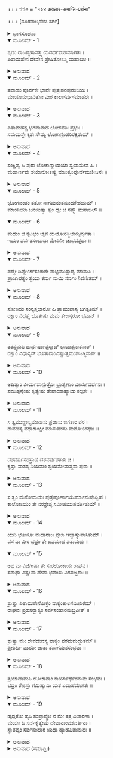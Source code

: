 +++
title = "१०४ अवतार-समाप्ति-प्रर्थना"

+++
[ನೂರನಾಲ್ಕನೆಯ ಸರ್ಗ]



<details><summary>ಭಾಗಸೂಚನಾ</summary>

ಕಾಲ ಪುರುಷನು ಬ್ರಹ್ಮದೇವರ ಸಂದೇಶ ಶ್ರೀರಾಮನಿಗೆ ತಿಳಿಸುವುದು, ಶ್ರೀರಾಮನು ಅದನ್ನು ಅಂಗೀಕರಿಸಿದುದು
</details>

<details open><summary>ಮೂಲಮ್ - 1</summary>

ಶೃಣು ರಾಜನ್ಮಹಾಸತ್ತ್ವ ಯದರ್ಥಮಹಮಾಗತಃ ।  
ಪಿತಾಮಹೇನ ದೇವೇನ ಪ್ರೇಷಿತೋಽಸ್ಮಿ ಮಹಾಬಲ ॥
</details>

<details><summary>ಅನುವಾದ</summary>

ಮಹಾಬಲೀ ಮಹಾನ್ ಸತ್ತ್ವಶಾಲೀ ಮಹಾರಾಜಾ! ಪಿತಾಮಹ ಭಗವಾನ್ ಬ್ರಹ್ಮದೇವರು ಯಾವ ಉದ್ದೇಶದಿಂದ ನನ್ನನ್ನು ಇಲ್ಲಿ ಕಳಿಸಿರುವರೋ, ಯಾತಕ್ಕಾಗಿ ನಾನು ಬಂದಿರುವೆನೋ, ಅದೆಲ್ಲವನ್ನು ತಿಳಿಸುವೆನು; ಕೇಳು.॥1॥
</details>

<details open><summary>ಮೂಲಮ್ - 2</summary>

ತವಾಹಂ ಪೂರ್ವಕೇ ಭಾವೇ ಪುತ್ರಃಪರಪುರಂಜಯ ।  
ಮಾಯಾಸಂಭಾವಿತೋ ವೀರ ಕಾಲಃಸರ್ವಸಮಾಹರಃ ॥
</details>

<details><summary>ಅನುವಾದ</summary>

ಶತ್ರುನಗರಗಳನ್ನು ಜಯಿಸುವ ವೀರನೇ! ಹಿಂದೆ ಹಿರಣ್ಯಗರ್ಭದ ಉತ್ಪತ್ತಿಯ ಸಮಯ ನಾನು ಮಾಯೆಯ ಮೂಲಕ ನಿನ್ನಿಂದಲೇ ಉತ್ಪನ್ನನಾಗಿದ್ದೆ. ಅದಕ್ಕಾಗಿ ನಿಮ್ಮ ಪುತ್ರನೇ ಆಗಿದ್ದೇನೆ. ನನ್ನನ್ನು ಸರ್ವಸಂಹಾರಕಾರೀ ಕಾಲನೆಂದು ಹೇಳುತ್ತಾರೆ.॥2॥
</details>

<details open><summary>ಮೂಲಮ್ - 3</summary>

ಪಿತಾಮಹಶ್ಚ ಭಗವಾನಾಹ ಲೋಕಪತಿಃ ಪ್ರಭುಃ ।  
ಸಮಯಸ್ತೇ ಕೃತಃ ಸೌಮ್ಯ ಲೋಕಾನ್ಸಂಪರಿರಕ್ಷಿತುಮ್ ॥
</details>

<details><summary>ಅನುವಾದ</summary>

ಲೋಕನಾಥ ಪ್ರಭು ಭಗವಾನ್ ಪಿತಾಮಹನು ಬ್ರಹ್ಮದೇವರು ಹೇಳಿದರು - ‘ಸೌಮ್ಯ! ಲೋಕಗಳನ್ನು ರಕ್ಷಿಸಲು ನೀನು ಮಾಡಿದ ಪ್ರತಿಜ್ಞೆಯು ಪೂರ್ಣಗೊಂಡಿದೆ’.॥3॥
</details>

<details open><summary>ಮೂಲಮ್ - 4</summary>

ಸಂಕ್ಷಿಪ್ಯ ಹಿ ಪುರಾ ಲೋಕಾನ್ಮಾಯಯಾ ಸ್ವಯಮೇವ ಹಿ ।  
ಮಹಾರ್ಣವೇ ಶಯಾನೋಽಪ್ಸು ಮಾಂತ್ವಂಪೂರ್ವಮಜೀಜನಃ ॥
</details>

<details><summary>ಅನುವಾದ</summary>

ಹಿಂದೆ ಸಮಸ್ತ ಲೋಕಗಳನ್ನು ಮಾಯೆಯ ಮೂಲಕ ತನ್ನಲ್ಲೇ ಲೀನಗೊಳಿಸಿಕೊಂಡು ನೀನು ಸಮುದ್ರಜಲದಲ್ಲಿ ಶಯನ ಮಾಡಿದ್ದೆ. ಮತ್ತೆ ಈ ಸೃಷ್ಟಿಯ ಪ್ರಾರಂಭದಲ್ಲಿ ಮೊಟ್ಟ ಮೊದಲಿಗೆ ನನ್ನನ್ನು ಸೃಷ್ಟಿಸಿದೆ.॥4॥
</details>

<details open><summary>ಮೂಲಮ್ - 5</summary>

ಭೋಗವಂತಂ ತತೋ ನಾಗಮನಂತಮುದಕೇಶಯಮ್ ।  
ಮಾಯಯಾ ಜನಯಿತ್ವಾ ತ್ವಂ ದ್ವೇ ಚ ಸತ್ತ್ವೌ ಮಹಾಬಲೌ ॥
</details>

<details open><summary>ಮೂಲಮ್ - 6</summary>

ಮಧುಂ ಚ ಕೈಟಭಂ ಚೈವ ಯಯೋರಸ್ಥಿಚಯೈರ್ವೃತಾ ।  
ಇಯಂ ಪರ್ವತಸಂಬಾಧಾ ಮೇದಿನೀ ಚಾಭವತ್ತದಾ ॥
</details>

<details><summary>ಅನುವಾದ</summary>

ಅನಂತರ ವಿಶಾಲ ಹೆಡೆ ಮತ್ತು ಶರೀರದಿಂದ ಕೂಡಿ ಜಲದಲ್ಲಿ ಶಯನ ಮಾಡುವ ಅನಂತ ಸಂಜ್ಞಕ ನಾಗನನ್ನು ಮಾಯೆಯಿಂದ ಪ್ರಕಟಗೊಳಿಸಿ ನೀನು ಎರಡು ಮಹಾಬಲಿ ಜೀವಿಗಳಿಗೆ ಜನ್ಮನೀಡಿದೆ. ಅವರ ಹೆಸರು ಮಧು ಮತ್ತು ಕೈಟಭ ಎಂದಿತ್ತು; ಇವರ ಅಸ್ತಿ ಸಮೂಹಗಳಿಂದ ತುಂಬಿದ ಈ ಪರ್ವತಸಹಿತ ಪೃಥಿವಿಯು ತತ್ಕಾಲ ಪ್ರಕಟಗೊಂಡಿತು. ಅದು ಮೇದಿನೀ ಎಂದೆನಿಸಿತು.॥5-6॥
</details>

<details open><summary>ಮೂಲಮ್ - 7</summary>

ಪದ್ಮೇ ದಿವ್ಯೇಽರ್ಕಸಂಕಾಶೇ ನಾಭ್ಯಮುತ್ಪಾದ್ಯ ಮಾಮಪಿ ।  
ಪ್ರಾಜಾಪತ್ಯಂ ತ್ವಯಾ ಕರ್ಮ ಮಯಿ ಸರ್ವಂ ನಿವೇಶಿತಮ್ ॥
</details>

<details><summary>ಅನುವಾದ</summary>

ನಿನ್ನ ನಾಭಿಯಿಂದ ಸೂರ್ಯನಂತಹ ತೇಜಸ್ವೀ ದಿವ್ಯ ಕಮಲ ಪ್ರಕಟವಾಯಿತು. ಅದರಲ್ಲಿ ನೀನು ನನ್ನನ್ನು ಉತ್ಪನ್ನ ಮಾಡಿದೆ ಮತ್ತು ಪ್ರಜೆಯನ್ನು ಸೃಷ್ಟಿಸುವ ಕಾರ್ಯವನ್ನು ನನಗೆ ಒಪ್ಪಿಸಿದೆ.॥7॥
</details>

<details open><summary>ಮೂಲಮ್ - 8</summary>

ಸೋಽಹಂ ಸಂನ್ಯಸ್ತಭಾರೋ ಹಿ ತ್ವಾಮುಪಾಸ್ಯ ಜಗತ್ಪತಿಮ್ ।  
ರಕ್ಷಾಂ ವಿಧತ್ಸ್ವ ಭೂತೇಷು ಮಮ ತೇಜಸ್ಕರೋ ಭವಾನ್ ॥
</details>

<details><summary>ಅನುವಾದ</summary>

ನನ್ನ ಮೇಲೆ ಈ ಭಾರ ಇರಿಸಿದಾಗ ನಾನು ಜಗದೀಶ್ವರನಾದ ನಿನ್ನನ್ನು ಉಪಾಸನೆ ಮಾಡಿದೆ. ಪ್ರಭೋ! ನೀನೇ ಸಮಸ್ತ ಪ್ರಾಣಿಗಳಲ್ಲಿ ಇದ್ದು ಅವನ್ನು ರಕ್ಷಿಸು; ಏಕೆಂದರೆ ನೀನೇ ನನಗೆ ಜ್ಞಾನ-ಕ್ರಿಯಾಶಕ್ತಿ ಕೊಟ್ಟಿರುವವನು.॥8॥
</details>

<details open><summary>ಮೂಲಮ್ - 9</summary>

ತತಸ್ತ್ವಮಪಿ ದುರ್ಧರ್ಷಾತ್ತಸ್ಮಾದ್ ಭಾವಾತ್ಸನಾತನಾತ್ ।  
ರಕ್ಷಾಂ ವಿಧಾಸ್ಯನ್ ಭೂತಾನಾಂವಿಷ್ಣುತ್ವಮುಪಜಗ್ಮಿವಾನ್ ॥
</details>

<details><summary>ಅನುವಾದ</summary>

ಆಗ ನನ್ನ ವಿನಂತಿಯನ್ನು ಸ್ವೀಕರಿಸಿ ಪ್ರಾಣಿಗಳ ರಕ್ಷಣೆಗಾಗಿ ಅಪ್ರಮೇಯ ಸನಾತನ ಪುರುಷರೂಪದಿಂದ ಜದತ್ಪಾಲಕ ವಿಷ್ಣುರೂಪದಿಂದ ನೀನು ಪ್ರಕಟಗೊಂಡೆ.॥9॥
</details>

<details open><summary>ಮೂಲಮ್ - 10</summary>

ಅದಿತ್ಯಾಂ ವೀರ್ಯವಾನ್ಪುತ್ರೋ ಭ್ರಾತೃಣಾಂ ವೀರ್ಯವರ್ಧನಃ ।  
ಸಮುತ್ಪನ್ನೇಷು ಕೃತ್ಯೇಷು ತೇಷಾಂಸಾಹ್ಯಾಯ ಕಲ್ಪಸೇ ॥
</details>

<details><summary>ಅನುವಾದ</summary>

ಮತ್ತೆ ನೀನೇ ಅದಿತಿಯ ಗರ್ಭದಿಂದ ಪರಮ ಪರಾಕ್ರಮಿ ವಾಮನರೂಪದಿಂದ ಅವತರಿಸಿದೆ. ಆಗಿನಿಂದ ನೀನು ತನ್ನ ಸಹೋದರನಾದ ಇಂದ್ರಾದಿ ದೇವತೆಗಳ ಶಕ್ತಿಯನ್ನು ಹೆಚ್ಚಿಸುತ್ತಾ, ಆವಶ್ಯಕತೆ ಬಿದ್ದಾಗ ಅವರ ರಕ್ಷಣೆಗಾಗಿ ತೊಡಗಿರುವೆ.॥10॥
</details>

<details open><summary>ಮೂಲಮ್ - 11</summary>

ಸ ತ್ವಮುಜ್ಜಾಸ್ಯಮಾನಾಸು ಪ್ರಜಾಸು ಜಗತಾಂ ವರ ।  
ರಾವಣಸ್ಯ ವಧಾಕಾಂಕ್ಷೀ ಮಾನುಷೇಷು ಮನೋಽದಧಾಃ ॥
</details>

<details><summary>ಅನುವಾದ</summary>

ಜಗದೀಶ್ವರ! ರಾವಣನಿಂದ ಪ್ರಜೆಯ ವಿನಾಶವಾಗ ತೊಡಗಿದಾಗ, ನೀನು ಆ ನಿಶಾಚರನನ್ನು ವಧಿಸುವ ಇಚ್ಛೆಯಿಂದ ಮನುಷ್ಯ ಶರೀರದಲ್ಲಿ ಅವತರಿಸಲು ನಿಶ್ಚಯ ಮಾಡಿದೆ.॥11॥
</details>

<details open><summary>ಮೂಲಮ್ - 12</summary>

ದಶವರ್ಷಸಹಸ್ರಾಣಿ  ದಶವರ್ಷಶತಾನಿ  ಚ ।  
ಕೃತ್ವಾ ವಾಸಸ್ಯ ನಿಯಮಂ ಸ್ವಯಮೇವಾತ್ಮನಾ ಪುರಾ ॥
</details>

<details><summary>ಅನುವಾದ</summary>

ಸ್ವತಃ ನೀನೇ ಹನ್ನೊಂದು ಸಾವಿರ ವರ್ಷಗಳವರೆಗೆ ಮರ್ತ್ಯಲೋಕದಲ್ಲಿ ವಾಸಿಸುವ ಅವಧಿ ನಿಶ್ಚಯಿಸಿದ್ದೆ.॥12॥
</details>

<details open><summary>ಮೂಲಮ್ - 13</summary>

ಸ ತ್ವಂ ಮನೋಮಯಃ ಪುತ್ರಃಪೂರ್ಣಾಯುರ್ಮಾನುಷೇಷ್ವಿಹ ।  
ಕಾಲೋಽಯಂ ತೇ ನರಶ್ರೇಷ್ಠ ಸಮೀಪಮುಪವರ್ತಿತುಮ್ ॥
</details>

<details><summary>ಅನುವಾದ</summary>

ನರಶ್ರೇಷ್ಠನೇ! ನೀನು ಮನುಷ್ಯಲೋಕದಲ್ಲಿ ತನ್ನ ಸಂಕಲ್ಪದಿಂದಲೇ ಯಾರದೋ ಪುತ್ರರೂಪದಿಂದ ಪ್ರಕಟನಾಗಿರುವೆ. ಈ ಅವತಾರದಲ್ಲಿ ನೀನು ನಿಶ್ಚಯಿಸಿದ ಅವಧಿ ಪೂರ್ಣವಾಗಿದೆ. ಆದ್ದರಿಂದ ಈಗ ನಿನಗೆ ನಮ್ಮ ಲೋಕಗಳಿಗೆ ಬರುವ ಸಮಯ ಬಂದಿದೆ.॥13॥
</details>

<details open><summary>ಮೂಲಮ್ - 14</summary>

ಯದಿ ಭೂಯೋ ಮಹಾರಾಜ ಪ್ರಜಾ ಇಚ್ಛಾಸ್ಯುಪಾಸಿತುಮ್ ।  
ವಸ ವಾ ವೀರ ಭದ್ರಂ ತೇ ಏವಮಾಹ ಪಿತಾಮಹಃ ॥
</details>

<details open><summary>ಮೂಲಮ್ - 15</summary>

ಅಥ ವಾ ವಿಜಿಗೀಷಾ ತೇ ಸುರಲೋಕಾಯ ರಾಘವ ।  
ಸನಾಥಾ ವಿಷ್ಣುನಾ ದೇವಾ ಭವಂತು ವಿಗತಜ್ವರಾಃ ॥
</details>

<details><summary>ಅನುವಾದ</summary>

ವೀರ ಮಹಾರಾಜಾ! ಇನ್ನೂ ಹೆಚ್ಚು ಕಾಲದವರೆಗೆ ಇಲ್ಲೇ ಇದ್ದು ಪ್ರಜೆಗಳನ್ನು ಪಾಲಿಸುವ ಇಚ್ಛೆ ಇದ್ದರೆ ನೀನು ಇರಬಲ್ಲೆ. ನಿನಗೆ ಮಂಗಳವಾಗಲಿ. ರಘುನಂದನ! ಅಥವಾ ಪರಮಧಾಮಕ್ಕೆ ಆಗಮಿಸುವ ವಿಚಾರವಿದ್ದರೆ ಅವಶ್ಯವಾಗಿ ಬಂದು ಬಿಡು. ನೀನು ವಿಷ್ಣುವಾಗಿ ಸ್ವಧಾಮದಲ್ಲಿ ಪ್ರತಿಷ್ಠಿತನಾದ ಮೇಲೆ ಸಮಸ್ತ ದೇವತೆಗಳು ಸನಾಥರಾಗಿ, ನಿಶ್ಚಿಂತರಾಗುವರು; ಮುಂತಾಗಿ ಪಿತಾಮಹರು ಹೇಳಿರುವರು.॥14-15॥
</details>

<details open><summary>ಮೂಲಮ್ - 16</summary>

ಶ್ರುತ್ವಾ ಪಿತಾಮಹೇನೋಕ್ತಂ ವಾಕ್ಯಂಕಾಲಸಮೀರಿತಮ್ ।  
ರಾಘವಃ ಪ್ರಹಸನ್ವಾಕ್ಯಂ ಸರ್ವಸಂಹಾರಮಬ್ರವೀತ್ ॥
</details>

<details><summary>ಅನುವಾದ</summary>

ಕಾಲನು ಹೇಳಿದ ಪಿತಾಮಹ ಬ್ರಹ್ಮನ ಸಂದೇಶವನ್ನು ಕೇಳಿ ಶ್ರೀರಘುನಾಥನು ನಗುತ್ತಾ ಆ ಸರ್ವಸಂಹಾರಕಾರೀ ಕಾಲನಲ್ಲಿ ಹೇಳಿದನು.॥16॥
</details>

<details open><summary>ಮೂಲಮ್ - 17</summary>

ಶ್ರುತ್ವಾ ಮೇ ದೇವದೇವಸ್ಯ ವಾಕ್ಯಂ ಪರಮಮದ್ಭುತಮ್ ।  
ಪ್ರೀತಿರ್ಹಿ ಮಹತೀ ಜಾತಾ ತವಾಗಮನಸಂಭವಾ ॥
</details>

<details><summary>ಅನುವಾದ</summary>

ಕಾಲನೇ! ದೇವಾಧಿದೇವ ಬ್ರಹ್ಮದೇವರ ಈ ಪರಮಾದ್ಭುತ ಮಾತನ್ನು ಕೇಳಲು ಸಿಕ್ಕಿತು; ಅದಕ್ಕಾಗಿ ನೀನು ಬಂದಿರುವುದ ರಿಂದ ನನಗೆ ಬಹಳ ಪ್ರಸನ್ನತೆ ಉಂಟಾಗಿದೆ.॥17॥
</details>

<details open><summary>ಮೂಲಮ್ - 18</summary>

ತ್ರಯಾಣಾಮಪಿ ಲೋಕಾನಾಂ ಕಾರ್ಯಾರ್ಥಂಮಮ ಸಂಭವಃ ।  
ಭದ್ರಂ ತೇಽಸ್ತು ಗಮಿಷ್ಯಾಮಿ ಯತ ಏವಾಹಮಾಗತಃ ॥
</details>

<details><summary>ಅನುವಾದ</summary>

ಮೂರು ಲೋಕಗಳ ಪ್ರಯೋಜನದ ಸಿದ್ಧಿಗಾಗಿಯೇ ನನ್ನ ಈ ಅವತಾರವಾಗಿತ್ತು, ಆ ಉದ್ದೇಶ ಈಗ ಪೂರ್ಣವಾಯಿತು; ಅದಕ್ಕಾಗಿ ನಿನಗೆ ಮಂಗಳವಾಗಲೀ. ಈಗ ನಾನು ಎಲ್ಲಿಂದ ಬಂದೆನೋ ಅಲ್ಲಿಗೇ ಹೋಗುವೆನು.॥18॥
</details>

<details open><summary>ಮೂಲಮ್ - 19</summary>

ಹೃದ್ಗತೋ ಹ್ಯಸಿ ಸಂಪ್ರಾಪ್ತೋ ನ ಮೇ ತತ್ರ ವಿಚಾರಣಾ ।  
ಮಯಾ ಹಿ ಸರ್ವಕೃತ್ಯೇಷು ದೇವಾನಾಂವಶವರ್ತಿನಾ ।  
ಸ್ಥಾತವ್ಯಂ ಸರ್ವಸಂಹಾರ ಯಥಾ ಹ್ಯಾಹಪಿತಾಮಹಃ ॥
</details>

<details><summary>ಅನುವಾದ</summary>

ಕಾಲನೇ! ನಾನು ಮನಸ್ಸಿನಲ್ಲೇ ನಿನ್ನನ್ನು ಚಿಂತಿಸಿದ್ದೆ. ಅದಕ್ಕನುಸಾರ ನೀನು ಇಲ್ಲಿಗೆ ಬಂದಿರುವೆ. ಆದ್ದರಿಂದ ಈ ವಿಷಯದಲ್ಲಿ ನನ್ನ ಮನಸ್ಸಿನಲ್ಲಿ ಯಾವುದೇ ವಿಚಾರವಿಲ್ಲ. ಸರ್ವಸಂಹಾರ ಕಾಲನೇ! ಪಿತಾಮಹರು ಹೇಳಿದಂತೆಯೇ ನಾನು ಎಲ್ಲ ಕಾರ್ಯಗಳಲ್ಲಿ ಸದಾ ದೇವತೆಗಳ ವಶವರ್ತಿಯಾಗಿಯೇ ಇರಬೇಕು.॥19॥
</details>

<details><summary>ಅನುವಾದ (ಸಮಾಪ್ತಿಃ)</summary>

ಶ್ರೀವಾಲ್ಮೀಕಿ ವಿರಚಿತ ಆರ್ಷರಾಮಾಯಣ ಆದಿಕಾವ್ಯದ ಉತ್ತರ ಕಾಂಡದಲ್ಲಿ ನೂರನಾಲ್ಕನೆಯ ಸರ್ಗ ಪೂರ್ಣವಾಯಿತು. ॥104॥
</details>
